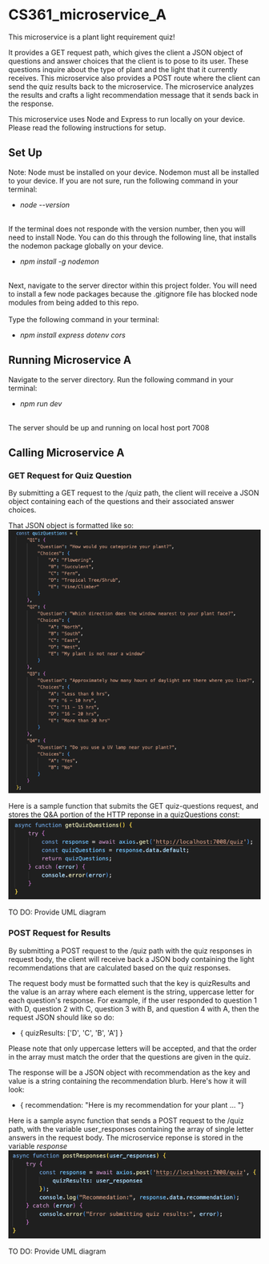 # CS361_microservice_A

This microservice is a plant light requirement quiz!


It provides a GET request path, which gives the client a JSON object of questions and answer choices that the client is to pose to its user. These questions inquire about the type of plant and the light that it currently receives. This microservice also provides a POST route where the client can send the quiz results back to the microservice. The microservice analyzes the results and crafts a light recommendation message that it sends back in the response.

This microservice uses Node and Express to run locally on your device. Please read the following instructions for setup. 

## Set Up
Note: Node must be installed on your device.
Nodemon must all be installed to your device. If you are not sure, run the following command in your terminal:
- _node --version_

\
If the terminal does not responde with the version number, then you will need to install Node. You can do this through the following line, that installs the nodemon package globally on your device.

- _npm install -g nodemon_

\
Next, navigate to the server director within this project folder. You will need to install a few node packages because the .gitignore file has blocked node modules from being added to this repo.\
\
Type the following command in your terminal:
- _npm install express dotenv cors_



## Running Microservice A
Navigate to the server directory. Run the following command in your terminal:
- _npm run dev_

\
The server should be up and running on local host port 7008



## Calling Microservice A
### GET Request for Quiz Question
By submitting a GET request to the /quiz path, the client will receive a JSON object containing each of the questions and their associated answer choices.

That JSON object is formatted like so:
![quiz questions json](./quiz-questions-json.png)


Here is a sample function that submits the GET quiz-questions request, and stores the Q&A portion of the HTTP reponse in a quizQuestions const:
![GET quiz questions](./get-quiz-questions.png)



TO DO: Provide UML diagram

### POST Request for Results
By submitting a POST request to the /quiz path with the quiz responses in request body, the client will receive back a JSON body containing the light recommendations that are calculated based on the quiz responses. 

The request body must be formatted such that the key is quizResults and the value is an array where each element is the string, uppercase letter for each question's response. For example, if the user responded to question 1 with D, question 2 with C, question 3 with B, and question 4 with A, then the request JSON should like so do:
- { quizResults: ['D', 'C', 'B', 'A'] }


Please note that only uppercase letters will be accepted, and that the order in the array must match the order that the questions are given in the quiz. 

The response will be a JSON object with recommendation as the key and value is a string containing the recommendation blurb. Here's how it will look:
- { recommendation: "Here is my recommendation for your plant ... "}


Here is a sample async function that sends a POST request to the /quiz path, with the variable user_responses containing the array of single letter answers in the request body. The microservice reponse is stored in the variable _response_
![sample POST call](./post-quiz-responses.png)


TO DO: Provide UML diagram

